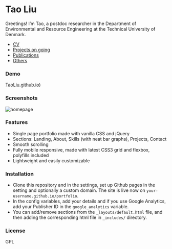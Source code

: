 # Tao Liu

Greetings! I’m Tao, a postdoc researcher in the Department of Environmental and Resource Engineering at the Technical University of Denmark. 

- [CV](#CV)
- [Projects on going](#ProjectsOnGoing)
- [Publications](#Publications)
- [Others](#others)

### Demo
[TaoLiu.github.io](https://orbit.dtu.dk/en/persons/tao-liu))

### Screenshots
![homepage](tmp/screenshot.jpg?raw=true "Homepage")

### Features
- Single page portfolio made with vanilla CSS and jQuery
- Sections: Landing, About, Skills (with neat bar graphs), Projects, Contact
- Smooth scrolling
- Fully mobile responsive, made with latest CSS3 grid and flexbox, polyfills included
- Lightweight and easily customizable

### Installation
- Clone this repository and in the settings, set up Github pages in the setting and optionally a custom domain. The site is live now on `your-username.github.io/portfolio`.
- In the config variables, add your details and if you use Google Analytics, add your Publisher ID in the `google_analytics` variable.
- You can add/remove sections from the `_layouts/default.html` file, and then adding the corresponding html file in `_includes/` directory.

### License
GPL
